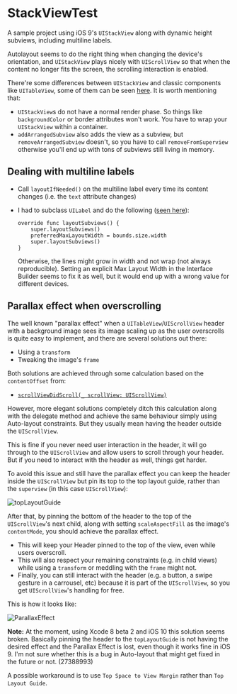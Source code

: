 # StackViewTest
A sample project using iOS 9's `UIStackView` along with dynamic height subviews, including multiline labels.

Autolayout seems to do the right thing when changing the device's orientation, and `UIStackView` plays nicely with `UIScrollView` so that when the content no longer fits the screen, the scrolling interaction is enabled.

There're some differences between `UIStackView` and classic components like `UITableView`, some of them can be seen [here](http://angelolloqui.com/blog/36-Oddities-of-UIStackView).
It is worth mentioning that:

- `UIStackView`s do not have a normal render phase. So things like `backgroundColor` or border attributes won't work. You have to wrap your `UIStackView` within a container.
- `addArrangedSubview` also adds the view as a subview, but `removeArrangedSubview` doesn't, so you have to call `removeFromSuperview` otherwise you'll end up with tons of subviews still living in memory.


## Dealing with multiline labels
- Call `layoutIfNeeded()` on the multiline label every time its content changes (i.e. the `text` attribute changes)
- I had to subclass `UILabel` and do the following ([seen here](https://www.objc.io/issues/3-views/advanced-auto-layout-toolbox/#intrinsic-content-size-of-multi-line-text)):
	
	```
	override func layoutSubviews() {
        super.layoutSubviews()
        preferredMaxLayoutWidth = bounds.size.width
        super.layoutSubviews()
    }
	```
	Otherwise, the lines might grow in width and not wrap (not always reproducible). Setting an explicit Max Layout Width in the Interface Builder seems to fix it as well, but it would end up with a wrong value for different devices.
	
## Parallax effect when overscrolling

The well known "parallax effect" when a `UITableView`/`UIScrollView` header with a background image sees its image scaling up as the user overscrolls is quite easy to implement, and there are several solutions out there:

- Using a `transform`
- Tweaking the image's `frame`

Both solutions are achieved through some calculation based on the `contentOffset` from: 

- [`scrollViewDidScroll(_ scrollView: UIScrollView)`](https://developer.apple.com/library/ios/documentation/UIKit/Reference/UIScrollViewDelegate_Protocol/#//apple_ref/occ/intfm/UIScrollViewDelegate/scrollViewDidScroll:)

However, more elegant solutions completely ditch this calculation along with the delegate method and achieve the same behaviour simply using Auto-layout constraints. But they usually mean having the header outside the `UIScrollView`.

This is fine if you never need user interaction in the header, it will go through to the `UIScrollView` and allow users to scroll through your header. But if you need to interact with the header as well, things get harder.

To avoid this issue and still have the parallax effect you can keep the header inside the `UIScrollView` but pin its top to the top layout guide, rather than the `superview` (in this case `UIScrollView`):

![topLayoutGuide](https://dl.dropboxusercontent.com/u/2521373/topLayoutGuide.png)

After that, by pinning the bottom of the header to the top of the `UIScrollView`'s next child, along with setting `scaleAspectFill` as the image's `contentMode`, you should achieve the parallax effect.

- This will keep your Header pinned to the top of the view, even while users overscroll.
- This will also respect your remaining constraints (e.g. in child views) while using a `transform` or meddling with the `frame` might not.
- Finally, you can still interact with the header (e.g. a button, a swipe gesture in a carrousel, etc) because it is part of the `UIScrollView`, so you get `UIScrollView`'s handling for free.

This is how it looks like:

![ParallaxEffect](http://i.giphy.com/l0HlvgwBwZFW3YVKE.gif)

**Note:** At the moment, using Xcode 8 beta 2 and iOS 10 this solution seems broken. Basically pinning the header to the `topLayoutGuide` is not having the desired effect and the Parallax Effect is lost, even though it works fine in iOS 9.
I'm not sure whether this is a bug in Auto-layout that might get fixed in the future or not. (27388993)

A possible workaround is to use `Top Space to View Margin` rather than `Top Layout Guide`.